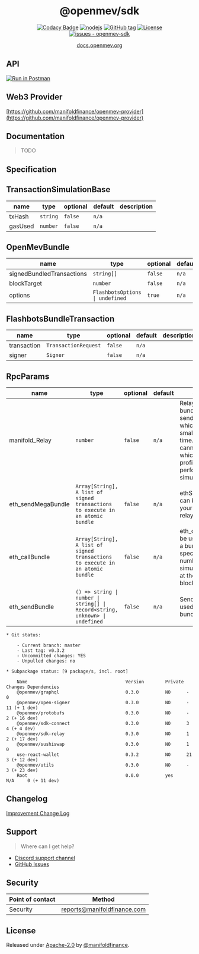 <span align="center">

# @openmev/sdk

[![Codacy Badge](https://app.codacy.com/project/badge/Grade/c4566fcdc50a49eba6e07264443bd5c0)](https://www.codacy.com/gh/manifoldfinance/openmev-sdk/dashboard?utm_source=github.com&utm_medium=referral&utm_content=manifoldfinance/openmev-sdk&utm_campaign=Badge_Grade)
[![nodejs](https://github.com/manifoldfinance/openmev-sdk/workflows/nodejs/badge.svg)](https://github.com/manifoldfinance/openmev-sdk/actions?query=workflow:"nodejs")
[![GitHub tag](https://img.shields.io/github/tag/manifoldfinance/openmev-sdk?include_prereleases=&sort=semver)](https://github.com/manifoldfinance/openmev-sdk/releases/)
[![License](https://img.shields.io/badge/spdx-apache--2.0-informational)](#license)
[![issues - openmev-sdk](https://img.shields.io/github/issues/manifoldfinance/openmev-sdk)](https://github.com/manifoldfinance/openmev-sdk/issues)

[docs.openmev.org](https://docs.openmev.org)

</span>

## API

[![Run in Postman](https://run.pstmn.io/button.svg)](https://god.gw.postman.com/run-collection/14127676-2218bc61-1b7e-41af-824c-287c283f3548?action=collection%2Ffork&collection-url=entityId%3D14127676-2218bc61-1b7e-41af-824c-287c283f3548%26entityType%3Dcollection%26workspaceId%3D8cb582a0-5269-4437-bc39-67110c80bd4b)

## Web3 Provider

[https://github.com/manifoldfinance/openmev-provider](https://github.com/manifoldfinance/openmev-provider)

## Documentation

> TODO



## Specification

## TransactionSimulationBase

| name    | type     | optional | default | description |
| ------- | -------- | -------- | ------- | ----------- |
| txHash  | `string` | `false`  | `n/a`   |             |
| gasUsed | `number` | `false`  | `n/a`   |             |

## OpenMevBundle

| name                      | type                            | optional | default | description |
| ------------------------- | ------------------------------- | -------- | ------- | ----------- |
| signedBundledTransactions | `string[]`                      | `false`  | `n/a`   |             |
| blockTarget               | `number`                        | `false`  | `n/a`   |             |
| options                   | `FlashbotsOptions \| undefined` | `true`   | `n/a`   |             |

## FlashbotsBundleTransaction

| name        | type                 | optional | default | description |
| ----------- | -------------------- | -------- | ------- | ----------- |
| transaction | `TransactionRequest` | `false`  | `n/a`   |             |
| signer      | `Signer`             | `false`  | `n/a`   |             |

## RpcParams

| name               | type                                                                          | optional | default | description                                                                                                                                                                           |
| ------------------ | ----------------------------------------------------------------------------- | -------- | ------- | ------------------------------------------------------------------------------------------------------------------------------------------------------------------------------------- |
| manifold_Relay     | `number`                                                                      | `false`  | `n/a`   | Relay simulates bundles before sending to miners which can take a small amount of time. The relay cannot determine which bundles are profitable without performing a full simulation. |
| eth_sendMegaBundle | `Array[String], A list of signed transactions to execute in an atomic bundle` | `false`  | `n/a`   | ethSendMegaBundle can be used to send your bundles to the relay.                                                                                                                      |
| eth_callBundle     | `Array[String], A list of signed transactions to execute in an atomic bundle` | `false`  | `n/a`   | eth_callBundle can be used to simulate a bundle against a specific block number, including simulating a bundle at the top of the next block.                                          |
| eth_sendBundle     | `() => string \| number \| string[] \| Record<string, unknown> \| undefined`  | `false`  | `n/a`   | SendBundle can be used to send your bundles to the relay.                                                                                                                             |

```
* Git status:

    - Current branch: master
    - Last tag: v0.3.2
    - Uncommitted changes: YES
    - Unpulled changes: no

* Subpackage status: [9 package/s, incl. root]

    Name                                     Version        Private Changes Dependencies
    @openmev/graphql                         0.3.0          NO      -       0
    @openmev/open-signer                     0.3.0          NO      -       11 (+ 1 dev)
    @openmev/protobufs                       0.3.0          NO      -       2 (+ 16 dev)
    @openmev/sdk-connect                     0.3.0          NO      3       4 (+ 4 dev)
    @openmev/sdk-relay                       0.3.0          NO      1       2 (+ 17 dev)
    @openmev/sushiswap                       0.3.0          NO      1       0
    use-react-wallet                         0.3.2          NO      21      3 (+ 12 dev)
    @openmev/utils                           0.3.0          NO      -       3 (+ 23 dev)
    Root                                     0.0.0          yes     N/A     0 (+ 11 dev)

```

## Changelog

[Improvement Change Log](CHANGELOG.md)

## Support

> Where can I get help?

- [Discord support channel](https://openmev.page.link/support-chat)
- [GitHub Issues](https://openmev.page.link/support)

## Security

| Point of contact | Method                      |
| ---------------- | --------------------------- |
| Security         | reports@manifoldfinance.com |

## License

Released under [Apache-2.0](/LICENSE) by
[@manifoldfinance](https://github.com/manifoldfinance).

<!-- Additional information for licenses should be in the SPDX- format -->
